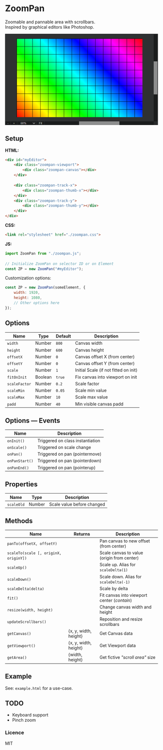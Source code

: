 # ZoomPan

Zoomable and pannable area with scrollbars.  
Inspired by graphical editors like Photoshop.

![Zoom pan area - Image edit software scroll area](./zoompan.png)

## Setup

**HTML:**

```html
<div id="myEditor">
    <div class="zoompan-viewport">
        <div class="zoompan-canvas"></div>
    </div>

    <div class="zoompan-track-x">
        <div class="zoompan-thumb-x"></div>
    </div>
    <div class="zoompan-track-y">
        <div class="zoompan-thumb-y"></div>
    </div>
</div>
```

**CSS:**

```html
<link rel="stylesheet" href="./zoompan.css">
```

**JS:**

```js
import ZoomPan from "./zoompan.js";

// Initialize ZoomPan on selector ID or on Element
const ZP = new ZoomPan("#myEditor");
```

Customization options:

```js
const ZP = new ZoomPan(someElement, {
    width: 1920,
    height: 1080,
    // Other options here
});
```

## Options

| Name          | Type    | Default | Description                           |
| ------------- | ------- | ------- | ------------------------------------- |
| `width`       | Number  | `800`   | Canvas width                          |
| `height`      | Number  | `600`   | Canvas height                         |
| `offsetX`     | Number  | `0`     | Canvas offset X (from center)         |
| `offsetY`     | Number  | `0`     | Canvas offset Y (from center)         |
| `scale`       | Number  | `1`     | Initial Scale (if not fitted on init) |
| `fitOnInit`   | Boolean | `true`  | Fix canvas into viewport on init      |
| `scaleFactor` | Number  | `0.2`   | Scale factor                          |
| `scaleMin`    | Number  | `0.05`  | Scale min value                       |
| `scaleMax`    | Number  | `10`    | Scale max value                       |
| `padd`        | Number  | `40`    | Min visible canvas padd               |

## Options &mdash; Events

| Name           | Description                      |
| -------------- | -------------------------------- |
| `onInit()`     | Triggered on class instantiation |
| `onScale()`    | Triggered on scale change        |
| `onPan()`      | Triggered on pan (pointermove)   |
| `onPanStart()` | Triggered on pan (pointerdown)   |
| `onPanEnd()`   | Triggered on pan (pointerup)     |

## Properties

| Name       | Type   | Description                |
| ---------- | ------ | -------------------------- |
| `scaleOld` | Number | Scale value before changed |



## Methods

| Name                                  | Returns               | Description                                 |
| ------------------------------------- | --------------------- | ------------------------------------------- |
| `panTo(offsetX, offsetY)`             |                       | Pan canvas to new offset (from center)      |
| `scaleTo(scale [, originX, originY])` |                       | Scale canvas to value (origin from center)  |
| `scaleUp()`                           |                       | Scale up. Alias for `scaleDelta(1)`         |
| `scaleDown()`                         |                       | Scale down. Alias for `scaleDelta(-1)`      |
| `scaleDelta(delta)`                   |                       | Scale by delta                              |
| `fit()`                               |                       | Fit canvas into viewport center (*contain*) |
| `resize(width, height)`               |                       | Change canvas width and height              |
| `updateScrollbars()`                  |                       | Reposition and resize scrollbars            |
| `getCanvas()`                         | {x, y, width, height} | Get Canvas data                             |
| `getViewport()`                       | {x, y, width, height} | Get Viewport data                           |
| `getArea()`                           | {width, height}       | Get fictive *"scroll area"* size            |

## Example

See: `example.html` for a use-case.

## TODO

- Keyboard support
- Pinch zoom

### Licence

MIT
